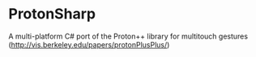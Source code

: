 ProtonSharp
===========

A multi-platform C# port of the Proton++ library for multitouch gestures (http://vis.berkeley.edu/papers/protonPlusPlus/)